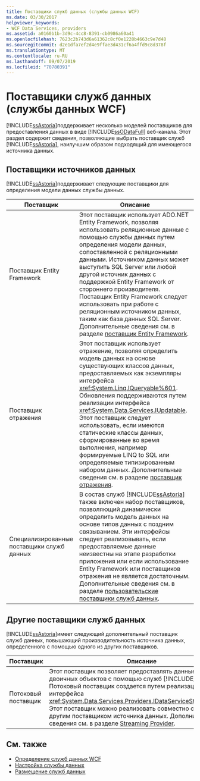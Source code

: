 ```yaml
---
title: Поставщики служб данных (службы данных WCF)
ms.date: 03/30/2017
helpviewer_keywords:
- WCF Data Services, providers
ms.assetid: a0160b1b-3d9c-4cc8-8391-cb0986a60a41
ms.openlocfilehash: 7623c2b743d6a61362c8cf0e1228b4663c9e7d48
ms.sourcegitcommit: d2e1dfa7ef2d4e9ffae3d431cf6a4ffd9c8d378f
ms.translationtype: MT
ms.contentlocale: ru-RU
ms.lasthandoff: 09/07/2019
ms.locfileid: "70780391"
---
```

# <a name="data-services-providers-wcf-data-services"></a>Поставщики служб данных (службы данных WCF)
[!INCLUDE[ssAstoria](../../../../includes/ssastoria-md.md)]поддерживает несколько моделей поставщиков для предоставления данных в виде [!INCLUDE[ssODataFull](../../../../includes/ssodatafull-md.md)] веб-канала. Этот раздел содержит сведения, позволяющие выбрать поставщик служб [!INCLUDE[ssAstoria](../../../../includes/ssastoria-md.md)], наилучшим образом подходящий для имеющегося источника данных.  
  
## <a name="data-source-providers"></a>Поставщики источников данных  
 [!INCLUDE[ssAstoria](../../../../includes/ssastoria-md.md)]поддерживает следующие поставщики для определения модели данных службы данных.  
  
|Поставщик|Описание|  
|--------------|-----------------|  
|Поставщик Entity Framework|Этот поставщик использует ADO.NET Entity Framework, позволяя использовать реляционные данные с помощью службы данных путем определения модели данных, сопоставленной с реляционными данными. Источником данных может выступить SQL Server или любой другой источник данных с поддержкой Entity Framework от стороннего производителя. Поставщик Entity Framework следует использовать при работе с реляционным источником данных, таким как база данных SQL Server. Дополнительные сведения см. в разделе [поставщик Entity Framework](entity-framework-provider-wcf-data-services.md).|  
|Поставщик отражения|Этот поставщик использует отражение, позволяя определить модель данных на основе существующих классов данных, предоставляемых как экземпляры интерфейса <xref:System.Linq.IQueryable%601>. Обновления поддерживаются путем реализации интерфейса <xref:System.Data.Services.IUpdatable>. Этот поставщик следует использовать, если имеются статические классы данных, сформированные во время выполнения, например формируемые LINQ to SQL или определяемые типизированным набором данных. Дополнительные сведения см. в разделе [поставщик отражения](reflection-provider-wcf-data-services.md).|  
|Специализированные поставщики служб данных|В состав служб [!INCLUDE[ssAstoria](../../../../includes/ssastoria-md.md)] также включен набор поставщиков, позволяющий динамически определить модель данных на основе типов данных с поздним связыванием. Эти интерфейсы следует реализовывать, если предоставляемые данные неизвестны на этапе разработки приложения или если использование Entity Framework или поставщиков отражения не является достаточным. Дополнительные сведения см. в разделе [пользовательские поставщики служб данных](custom-data-service-providers-wcf-data-services.md).|  
  
## <a name="other-data-service-providers"></a>Другие поставщики служб данных  
 [!INCLUDE[ssAstoria](../../../../includes/ssastoria-md.md)]имеет следующий дополнительный поставщик служб данных, повышающий производительность источника данных, определенного с помощью одного из других поставщиков.  
  
|Поставщик|Описание|  
|--------------|-----------------|  
|Потоковый поставщик|Этот поставщик позволяет предоставлять данные больших двоичных объектов с помощью служб [!INCLUDE[ssAstoria](../../../../includes/ssastoria-md.md)]. Потоковый поставщик создается путем реализации интерфейса <xref:System.Data.Services.Providers.IDataServiceStreamProvider>. Этот поставщик можно реализовать совместно с любым другим поставщиком источника данных. Дополнительные сведения см. в разделе [Streaming Provider](streaming-provider-wcf-data-services.md).|  
  
## <a name="see-also"></a>См. также

- [Определение служб данных WCF](defining-wcf-data-services.md)
- [Настройка службы данных](configuring-the-data-service-wcf-data-services.md)
- [Размещение служб данных](hosting-the-data-service-wcf-data-services.md)
